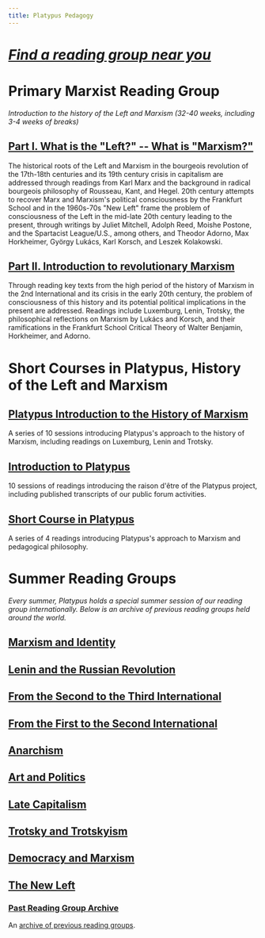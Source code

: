 ```yaml
---
title: Platypus Pedagogy
---
```


# _[Find a reading group near you](/chapters)_

# Primary Marxist Reading Group

_Introduction to the history of the Left and Marxism (32-40 weeks, including 3-4 weeks of breaks)_

## [Part I. What is the "Left?" -- What is "Marxism?"](what-is-the-left-what-is-marxism)

The historical roots of the Left and Marxism in the bourgeois revolution of the 17th-18th centuries and its 19th century crisis in capitalism are addressed through readings from Karl Marx and the background in radical bourgeois philosophy of Rousseau, Kant, and Hegel. 20th century attempts to recover Marx and Marxism's political consciousness by the Frankfurt School and in the 1960s-70s "New Left" frame the problem of consciousness of the Left in the mid-late 20th century leading to the present, through writings by Juliet Mitchell, Adolph Reed, Moishe Postone, and the Spartacist League/U.S., among others, and Theodor Adorno, Max Horkheimer, György Lukács, Karl Korsch, and Leszek Kolakowski.

## [Part II. Introduction to revolutionary Marxism](introduction-to-revolutionary-marxism)

Through reading key texts from the high period of the history of Marxism in the 2nd International and its crisis in the early 20th century, the problem of consciousness of this history and its potential political implications in the present are addressed. Readings include Luxemburg, Lenin, Trotsky, the philosophical reflections on Marxism by Lukács and Korsch, and their ramifications in the Frankfurt School Critical Theory of Walter Benjamin, Horkheimer, and Adorno.


# Short Courses in Platypus, History of the Left and Marxism

## [Platypus Introduction to the History of Marxism](introduction-to-the-history-of-marxism)
A series of 10 sessions introducing Platypus's approach to the history of Marxism, including readings on Luxemburg, Lenin and Trotsky.

## [Introduction to Platypus](introduction-to-platypus)
10 sessions of readings introducing the raison d'être of the Platypus project, including published transcripts of our public forum activities.

## [Short Course in Platypus](short-course-in-platypus)
A series of 4 readings introducing Platypus's approach to Marxism and pedagogical philosophy.


# Summer Reading Groups

_Every summer, Platypus holds a special summer session of our reading group internationally. Below is an archive of previous reading groups held around the world._

## [Marxism and Identity](marxism-and-identity)

## [Lenin and the Russian Revolution](lenin-and-the-1917-russian-revolution)

## [From the Second to the Third International](from-the-2nd-3rd-international)

## [From the First to the Second International](from-the-1st-2nd-international)

## [Anarchism](anarchism)

## [Art and Politics](art-and-politics)

## [Late Capitalism](late-capitalism)

## [Trotsky and Trotskyism](trotsky-trotskyism)

## [Democracy and Marxism](democracy-and-marxism)

## [The New Left](new-left)

### [Past Reading Group Archive](archive)

An [archive of previous reading groups](archive).
